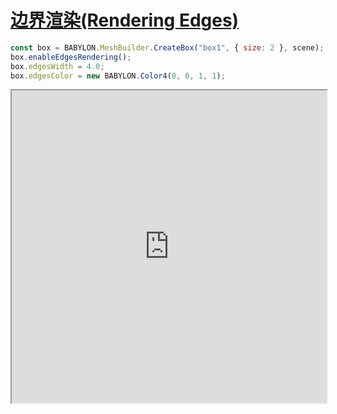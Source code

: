 # [边界渲染(Rendering Edges)](https://doc.babylonjs.com/features/featuresDeepDive/mesh/edgeRenderer/)




```js
const box = BABYLON.MeshBuilder.CreateBox("box1", { size: 2 }, scene);
box.enableEdgesRendering();
box.edgesWidth = 4.0;
box.edgesColor = new BABYLON.Color4(0, 0, 1, 1);

```





<iframe src="https://playground.babylonjs.com/#TYAHX#10" width="100%" height="500"></iframe>








